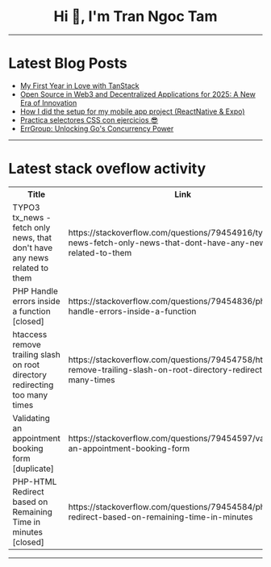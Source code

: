 <h1 align="center">Hi 👋, I'm Tran Ngoc Tam</h1>

---

# Latest Blog Posts 
<!-- BLOG-POST-LIST:START -->
- [My First Year in Love with TanStack](https://dev.to/this-is-learning/my-first-year-in-love-with-tanstack-5ceb)
- [Open Source in Web3 and Decentralized Applications for 2025: A New Era of Innovation](https://dev.to/jaysaadana/open-source-in-web3-and-decentralized-applications-for-2025-a-new-era-of-innovation-mo8)
- [How I did the setup for my mobile app project &lpar;ReactNative &amp; Expo&rpar;](https://dev.to/royson_menezes_479ed50941/how-i-did-the-setup-for-my-mobile-app-project-reactnative-expo-1icg)
- [Practica selectores CSS con ejercicios 😎](https://dev.to/duxtech/practica-selectores-css-con-ejercicios-2p46)
- [ErrGroup: Unlocking Go&#39;s Concurrency Power](https://dev.to/leapcell/errgroup-unlocking-gos-concurrency-power-3g2h)
<!-- BLOG-POST-LIST:END -->

---

# Latest stack oveflow activity
<table>
  <tr><th>Title</th><th>Link</th></tr>
  <!-- STACKOVERFLOW:START --><tr><td>TYPO3 tx_news - fetch only news, that don&#39;t have any news related to them</td><td>https://stackoverflow.com/questions/79454916/typo3-tx-news-fetch-only-news-that-dont-have-any-news-related-to-them</td></tr><tr><td>PHP Handle errors inside a function [closed]</td><td>https://stackoverflow.com/questions/79454836/php-handle-errors-inside-a-function</td></tr><tr><td>htaccess remove trailing slash on root directory redirecting too many times</td><td>https://stackoverflow.com/questions/79454758/htaccess-remove-trailing-slash-on-root-directory-redirecting-too-many-times</td></tr><tr><td>Validating an appointment booking form [duplicate]</td><td>https://stackoverflow.com/questions/79454597/validating-an-appointment-booking-form</td></tr><tr><td>PHP-HTML Redirect based on Remaining Time in minutes [closed]</td><td>https://stackoverflow.com/questions/79454584/php-html-redirect-based-on-remaining-time-in-minutes</td></tr><!-- STACKOVERFLOW:END -->
</table>

---



